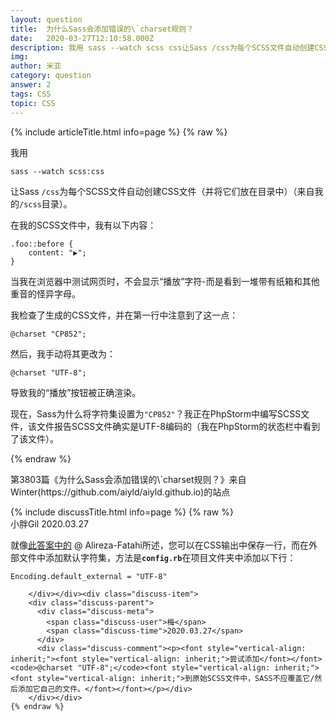 ```yaml
---
layout: question
title:  为什么Sass会添加错误的\`charset规则？
date:   2020-03-27T12:10:58.000Z
description: 我用 sass --watch scss css让Sass /css为每个SCSS文件自动创建CSS文件（并将它们放在目录中）（来自我的/scs...
img: 
author: 米亚
category: question
answer: 2
tags: CSS
topic: CSS
---
```

<div class="article-root">
  <div class="article">
    {% include articleTitle.html info=page %}
    {% raw %}
    <div class="article-content"><p><font style="vertical-align: inherit;"><font style="vertical-align: inherit;">我用 </font></font></p>

<pre><code>sass --watch scss:css
</code></pre>

<p><font style="vertical-align: inherit;"><font style="vertical-align: inherit;">让Sass </font></font><code>/css</code><font style="vertical-align: inherit;"><font style="vertical-align: inherit;">为每个SCSS文件</font><font style="vertical-align: inherit;">自动创建CSS文件（并将它们放在</font><font style="vertical-align: inherit;">目录中）（来自我的</font></font><code>/scss</code><font style="vertical-align: inherit;"><font style="vertical-align: inherit;">目录）。</font></font></p>

<p><font style="vertical-align: inherit;"><font style="vertical-align: inherit;">在我的SCSS文件中，我有以下内容：</font></font></p>

<pre><code>.foo::before {<font></font>
    content: "▶";<font></font>
}<font></font>
</code></pre>

<p><font style="vertical-align: inherit;"><font style="vertical-align: inherit;">当我在浏览器中测试网页时，不会显示“播放”字符-而是看到一堆带有纸箱和其他重音的怪异字母。</font></font></p>

<p><font style="vertical-align: inherit;"><font style="vertical-align: inherit;">我检查了生成的CSS文件，并在第一行中注意到了这一点：</font></font></p>

<pre><code>@charset "CP852";
</code></pre>

<p><font style="vertical-align: inherit;"><font style="vertical-align: inherit;">然后，我手动将其更改为：</font></font></p>

<pre><code>@charset "UTF-8";
</code></pre>

<p><font style="vertical-align: inherit;"><font style="vertical-align: inherit;">导致我的“播放”按钮被正确渲染。</font></font></p>

<p><font style="vertical-align: inherit;"><font style="vertical-align: inherit;">现在，Sass为什么将字符集设置为</font></font><code>"CP852"</code><font style="vertical-align: inherit;"><font style="vertical-align: inherit;">？</font><font style="vertical-align: inherit;">我正在PhpStorm中编写SCSS文件，该文件报告SCSS文件确实是UTF-8编码的（我在PhpStorm的状态栏中看到了该文件）。</font></font></p></div>
    {% endraw %}
  </div>
  <p class="winter_mark">第3803篇《为什么Sass会添加错误的\`charset规则？》来自Winter(https://github.com/aiyld/aiyld.github.io)的站点</p>
  <div class="discuss-wrapper">
    {% include discussTitle.html info=page %}
    {% raw %}
    <div class="discuss-item">
        <div class="discuss-parent">
          <div class="discuss-meta">
            <span class="discuss-user">小胖Gil</span>
            <span class="discuss-time">2020.03.27</span>
          </div>
          <div class="discuss-comment"><p><font style="vertical-align: inherit;"><font style="vertical-align: inherit;">就像</font></font><a href="//stackoverflow.com/a/20470106/1696030" rel="nofollow"><font style="vertical-align: inherit;"><font style="vertical-align: inherit;">此答案中的</font></font></a><font style="vertical-align: inherit;"><font style="vertical-align: inherit;"> @ Alireza-Fatahi所述</font><font style="vertical-align: inherit;">，您可以在CSS输出中保存一行，而在外部文件中添加默认字符集，方法是</font></font><strong><code>config.rb</code></strong><font style="vertical-align: inherit;"><font style="vertical-align: inherit;">在项目文件夹中</font><font style="vertical-align: inherit;">添加以下行</font><font style="vertical-align: inherit;">：</font></font></p>

<pre class="lang-js prettyprint-override"><code>Encoding.default_external = "UTF-8"
</code></pre></div>
        </div></div><div class="discuss-item">
        <div class="discuss-parent">
          <div class="discuss-meta">
            <span class="discuss-user">梅</span>
            <span class="discuss-time">2020.03.27</span>
          </div>
          <div class="discuss-comment"><p><font style="vertical-align: inherit;"><font style="vertical-align: inherit;">尝试添加</font></font><code>@charset "UTF-8";</code><font style="vertical-align: inherit;"><font style="vertical-align: inherit;">到原始SCSS文件中，SASS不应覆盖它/然后添加它自己的文件。</font></font></p></div>
        </div></div>
    {% endraw %}
  </div>
<div>
